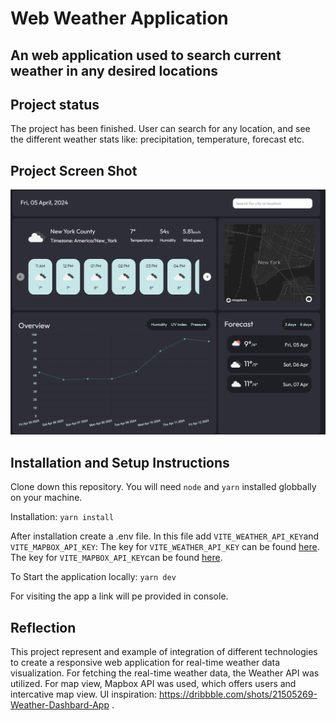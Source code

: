 # Web Weather Application

## An web application used to search current weather in any desired locations

## Project status

The project has been finished. User can search for any location, and see the different weather stats like: precipitation, temperature,
forecast etc.

## Project Screen Shot

![alt text](image.png)

## Installation and Setup Instructions

Clone down this repository. You will need `node` and `yarn` installed globbally on your machine.

Installation:
`yarn install`

After installation create a .env file. In this file add `VITE_WEATHER_API_KEY`and `VITE_MAPBOX_API_KEY`:
The key for `VITE_WEATHER_API_KEY` can be found [here](https://openweathermap.org/api).
The key for `VITE_MAPBOX_API_KEY`can be found [here](https://www.mapbox.com/).

To Start the application locally:
`yarn dev`

For visiting the app a link will pe provided in console.

## Reflection

This project represent and example of integration of different technologies to create a responsive web application for real-time
weather data visualization. For fetching the real-time weather data, the Weather API was utilized. For map view, Mapbox API was
used, which offers users and intercative map view. UI inspiration: https://dribbble.com/shots/21505269-Weather-Dashbard-App .
